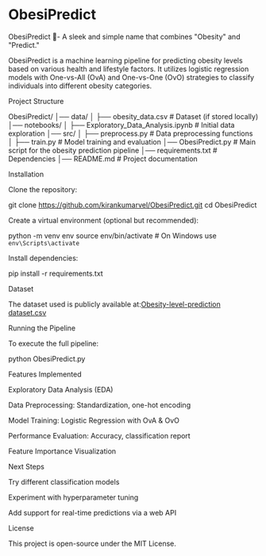 # ObesiPredict
ObesiPredict 🎯- A sleek and simple name that combines "Obesity" and "Predict."

ObesiPredict is a machine learning pipeline for predicting obesity levels based on various health and lifestyle factors. It utilizes logistic regression models with One-vs-All (OvA) and One-vs-One (OvO) strategies to classify individuals into different obesity categories.

Project Structure

ObesiPredict/
│── data/
│   ├── obesity_data.csv  # Dataset (if stored locally)
│── notebooks/
│   ├── Exploratory_Data_Analysis.ipynb  # Initial data exploration
│── src/
│   ├── preprocess.py  # Data preprocessing functions
│   ├── train.py  # Model training and evaluation
│── ObesiPredict.py  # Main script for the obesity prediction pipeline
│── requirements.txt  # Dependencies
│── README.md  # Project documentation

Installation

Clone the repository:

git clone https://github.com/kirankumarvel/ObesiPredict.git
cd ObesiPredict

Create a virtual environment (optional but recommended):

python -m venv env
source env/bin/activate  # On Windows use `env\Scripts\activate`

Install dependencies:

pip install -r requirements.txt

Dataset

The dataset used is publicly available at:[Obesity-level-prediction dataset.csv](https://github.com/Kirankumarvel/ObesiPredict/blob/main/Obesity_level_prediction_dataset.csv)


Running the Pipeline

To execute the full pipeline:

python ObesiPredict.py

Features Implemented

Exploratory Data Analysis (EDA)

Data Preprocessing: Standardization, one-hot encoding

Model Training: Logistic Regression with OvA & OvO

Performance Evaluation: Accuracy, classification report

Feature Importance Visualization

Next Steps

Try different classification models

Experiment with hyperparameter tuning

Add support for real-time predictions via a web API

License

This project is open-source under the MIT License.

